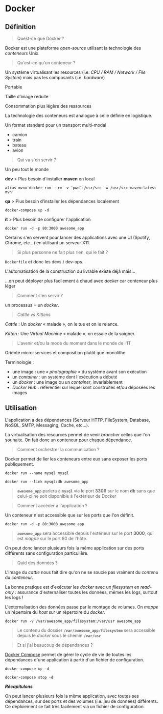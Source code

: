# Docker


## Définition


> Quest-ce que Docker ?

Docker est une plateforme *open-source* utilisant la technologie des *conteneurs* Unix.


> Qu'est-ce qu'un conteneur ?

Un système virtualisant les resources (i.e. *CPU / RAM / Network / File System*) mais pas les composants (i.e. *hardware*)


Portable

Taille d'image réduite

Consommation plus légère des ressources


La technologie des conteneurs est analogue à celle définie en logistique.


Un format standard pour un transport multi-modal
* camion
* train
* bateau
* avion


> Qui va s'en servir ?

Un peu tout le monde


**dev** > Plus besoin d'installer **maven** en local

```alias mvn='docker run --rm -v `pwd`:/usr/src -w /usr/src maven:latest mvn'```


**qa** > Plus besoin d'installer les dépendances localement

```docker-compose up -d```


**it** > Plus besoin de configurer l'application

```docker run -d -p 80:3000 awesome_app```


Certains s'en servent pour lancer des applications avec une UI (Spotify, Chrome, etc...) en utilisant un serveur X11.


> Si plus personne ne fait plus rien, qui le fait ?

`Dockerfile` et donc les devs / dev-ops.


L'automatisation de la construction du livrable existe déjà mais...

...on peut déployer plus facilement à chaud avec *docker* car conteneur plus léger


> Comment s'en servir ?

un processus = un *docker*.


> *Cattle vs Kittens*

*Cattle* : Un *docker* « malade », on le tue et on le relance.

*Kitten* : Une *Virtual Machine* « malade », on essaie de la soigner.


> L'avenir et/ou la mode du moment dans le monde de l'IT

Orienté micro-services et composition plutôt que monolithe


Terminologie :
* une image : une *« photographie »* du système avant son exécution
* un *container* : un système dont l'exécution a débuté
* un *docker* : une image ou un *container*, invariablement
* *Docker Hub* : référentiel sur lequel sont construites et/ou déposées les images


## Utilisation


L'application a des dépendances (Serveur HTTP, FileSystem, Database, NoSQL, SMTP, Messaging, Cache, etc...).

La virtualisation des resources permet de venir *brancher* celles que l'on souhaite. On fait donc un conteneur pour chaque dépendance.


> Comment orchestrer la communication ?

Docker permet de lier les conteneurs entre eux sans exposer les ports publiquement.

`docker run --name mysql mysql`

`docker run --link mysql:db awesome_app`

> **`awesome_app`** parlera à **`mysql`** via le port **3306** sur le nom **db** sans que celui-ci ne soit disponible à l'extérieur de Docker


> Comment accèder à l'application ?

Un conteneur n'est accessible que sur les ports que l'on définit.

`docker run -d -p 80:3000 awesome_app`

> **`awesome_app`** sera accessible depuis l'extérieur sur le port **3000**, qui est *mappé* sur le port 80 de l'hôte.


On peut donc lancer plusieurs fois la même application sur des ports différents sans configuration particulière.


> Quid des données ?


L'image du *cattle* nous fait dire qu'on ne se soucie pas vraiment du *contenu* du *conteneur*.

La bonne pratique est d'exécuter les *docker* avec un *filesystem* en *read-only* : assurance d'externaliser toutes les données, mêmes les logs, surtout les logs !


L'externalisation des données passe par le montage de volumes. On *mappe* un répertoire du *host* sur un répertoire du *docker*.

`docker run -v /var/awesome_app/filesystem:/var/usr awesome_app`

> Le contenu du dossier **`/var/awesome_app/filesystem`** sera accessible depuis le *docker* sous le chemin **`/var/usr`**


> Et si j'ai beaucoup de dépendances ?

[Docker Compose](https://docs.docker.com/compose/) permet de gérer le cycle de vie de toutes les dépendances d'une application à partir d'un fichier de configuration.

`docker-compose up -d`

`docker-compose stop -d`


***Récapitulons***

On peut lancer plusieurs fois la même application, avec toutes ses dépendances, sur des ports et des volumes (i.e. jeu de données) différents. Ce déploiement se fait très facilement via un fichier de configuration.
